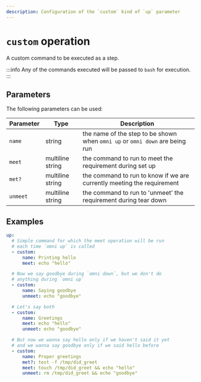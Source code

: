 ```yaml
---
description: Configuration of the `custom` kind of `up` parameter
---
```


# `custom` operation

A custom command to be executed as a step.

:::info
Any of the commands executed will be passed to `bash` for execution.
:::

## Parameters

The following parameters can be used:

| Parameter        | Type      | Description                                           |
|------------------|-----------|-------------------------------------------------------|
| `name` | string | the name of the step to be shown when `omni up` or `omni down` are being run |
| `meet` | multiline string | the command to run to meet the requirement during set up |
| `met?` | multiline string | the command to run to know if we are currently meeting the requirement |
| `unmeet` | multiline string | the command to run to 'unmeet' the requirement during tear down |

## Examples

```yaml
up:
  # Simple command for which the meet operation will be run
  # each time `omni up` is called
  - custom:
      name: Printing hello
      meet: echo "hello"

  # Now we say goodbye during `omni down`, but we don't do
  # anything during `omni up`
  - custom:
      name: Saying goodbye
      unmeet: echo "goodbye"

  # Let's say both
  - custom:
      name: Greetings
      meet: echo "hello"
      unmeet: echo "goodbye"

  # But now we wanna say hello only if we haven't said it yet
  # and we wanna say goodbye only if we said hello before
  - custom:
      name: Proper greetings
      met?: test -f /tmp/did_greet
      meet: touch /tmp/did_greet && echo "hello"
      unmeet: rm /tmp/did_greet && echo "goodbye"
```
